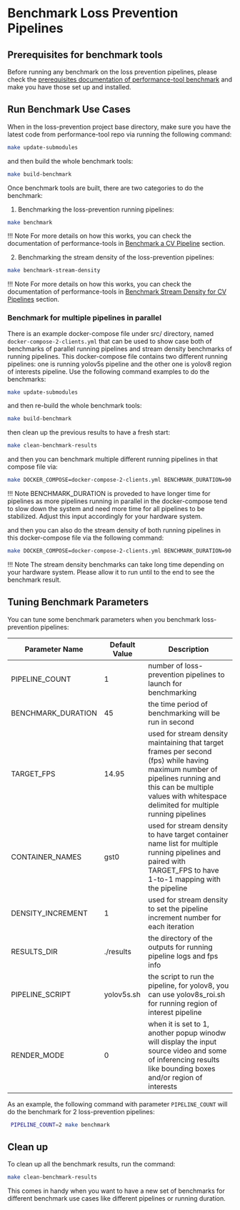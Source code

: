 # Benchmark Loss Prevention Pipelines

## Prerequisites for benchmark tools

Before running any benchmark on the loss prevention pipelines, please check the [prerequisites documentation of performance-tool benchmark](https://github.com/intel-retail/documentation/blob/main/docs_src/performance-tools/benchmark.md#prerequisites) and make you have those set up and installed.

## Run Benchmark Use Cases

When in the loss-prevention project base directory, make sure you have the latest code from performance-tool repo via running the following command:

```bash
make update-submodules
```

and then build the whole benchmark tools:

```bash
make build-benchmark
```

Once benchmark tools are built, there are two categories to do the benchmark:

1. Benchmarking the loss-prevention running pipelines:

```bash
make benchmark
```

!!! Note
    For more details on how this works, you can check the documentation of performance-tools in [Benchmark a CV Pipeline](https://github.com/intel-retail/documentation/blob/main/docs_src/performance-tools/benchmark.md#benchmark-a-cv-pipeline) section.

2. Benchmarking the stream density of the loss-prevention pipelines:

```bash
make benchmark-stream-density
```

!!! Note
    For more details on how this works, you can check the documentation of performance-tools in [Benchmark Stream Density for CV Pipelines](https://github.com/intel-retail/documentation/blob/main/docs_src/performance-tools/benchmark.md#benchmark-stream-density-for-cv-pipelines) section.

### Benchmark for multiple pipelines in parallel

There is an example docker-compose file under src/ directory, named `docker-compose-2-clients.yml` that can be used to show case both of benchmarks of parallel running pipelines and stream density benchmarks of running pipelines.  This docker-compose file contains two different running pipelines: one is running yolov5s pipeline and the other one is yolov8 region of interests pipeline.  Use the following command examples to do the benchmarks:

```bash
make update-submodules
```

and then re-build the whole benchmark tools:

```bash
make build-benchmark
```

then clean up the previous results to have a fresh start:

```bash
make clean-benchmark-results
```

and then you can benchmark multiple different running pipelines in that compose file via:

```bash
make DOCKER_COMPOSE=docker-compose-2-clients.yml BENCHMARK_DURATION=90 benchmark
```

!!! Note
    BENCHMARK_DURATION is proveded to have longer time for pipelines as more pipelines running in parallel in the docker-compose tend to slow down the system and need more time for all pipelines to be stabilized. Adjust this input accordingly for your hardware system.

and then you can also do the stream density of both running pipelines in this docker-compose file via the following command:

```bash
make DOCKER_COMPOSE=docker-compose-2-clients.yml BENCHMARK_DURATION=90 TARGET_FPS="10.95 2.95" CONTAINER_NAMES="gst1 gst2" benchmark-stream-density
```

!!! Note
    The stream density benchmarks can take long time depending on your hardware system.  Please allow it to run until to the end to see the benchmark result.


## Tuning Benchmark Parameters

You can tune some benchmark parameters when you benchmark loss-prevention pipelines:

| Parameter Name         | Default Value   | Description                                                          |
| -----------------------|-----------------|----------------------------------------------------------------------|
| PIPELINE_COUNT         | 1               | number of loss-prevention pipelines to launch for benchmarking       |
| BENCHMARK_DURATION     | 45              | the time period of benchmarking will be run in second                |
| TARGET_FPS             | 14.95           | used for stream density maintaining that target frames per second (fps) while having maximum number of pipelines running and this can be multiple values with whitespace delimited for multiple running pipelines |
| CONTAINER_NAMES        | gst0            | used for stream density to have target container name list for multiple running pipelines and paired with TARGET_FPS to have 1-to-1 mapping with the pipeline |
| DENSITY_INCREMENT      | 1               | used for stream density to set the pipeline increment number for each iteration |
| RESULTS_DIR            | ./results       | the directory of the outputs for running pipeline logs and fps info  |
| PIPELINE_SCRIPT        | yolov5s.sh      | the script to run the pipeline, for yolov8, you can use yolov8s_roi.sh for running region of interest pipeline |
| RENDER_MODE            | 0               | when it is set to 1, another popup winodw will display the input source video and some of inferencing results like bounding boxes and/or region of interests |

As an example, the following command with parameter `PIPELINE_COUNT` will do the benchmark for 2 loss-prevention pipelines:

```bash
 PIPELINE_COUNT=2 make benchmark
```

## Clean up

To clean up all the benchmark results, run the command:

```bash
make clean-benchmark-results
```

This comes in handy when you want to have a new set of benchmarks for different benchmark use cases like different pipelines or running duration.
